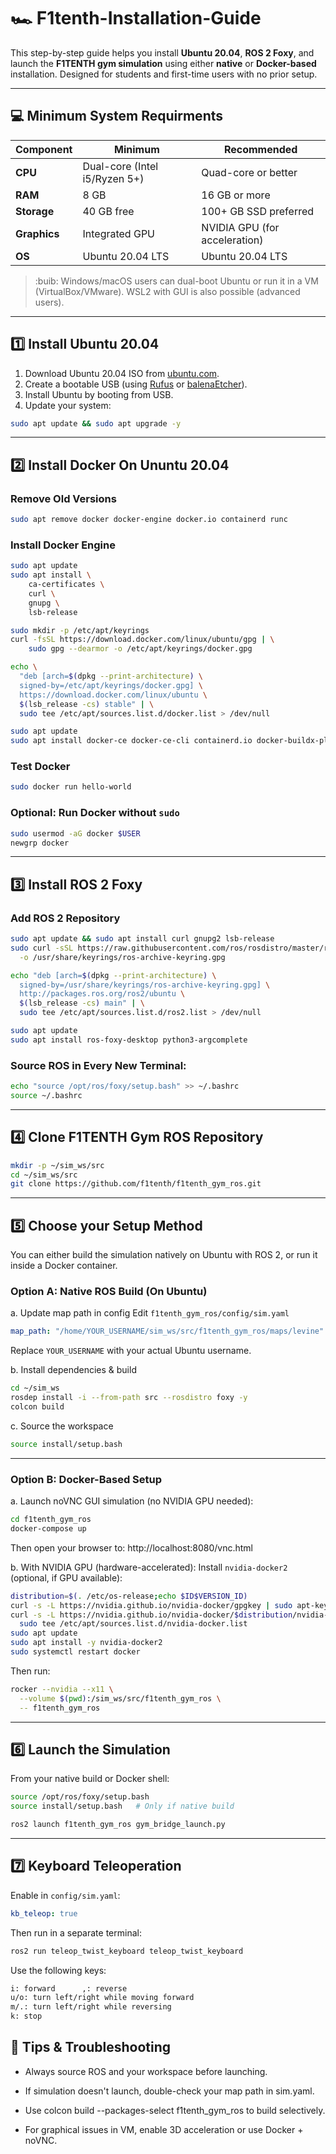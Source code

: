 # :racing_car: F1tenth-Installation-Guide

This step-by-step guide helps you install **Ubuntu 20.04**, **ROS 2 Foxy**, and launch the **F1TENTH gym simulation** using either **native** or **Docker-based** installation. Designed for students and first-time users with no prior setup.

---

## :computer: Minimum System Requirments

| Component         | Minimum                              | Recommended                          |
|------------------|---------------------------------------|--------------------------------------|
| **CPU**          | Dual-core (Intel i5/Ryzen 5+)         | Quad-core or better                  |
| **RAM**          | 8 GB                                  | 16 GB or more                        |
| **Storage**      | 40 GB free                            | 100+ GB SSD preferred                |
| **Graphics**     | Integrated GPU                        | NVIDIA GPU (for acceleration)        |
| **OS**           | Ubuntu 20.04 LTS                      | Ubuntu 20.04 LTS                     |
> :buib: Windows/macOS users can dual-boot Ubuntu or run it in a VM (VirtualBox/VMware). WSL2 with GUI is also possible (advanced users).

---

## :one: Install Ubuntu 20.04
1. Download Ubuntu 20.04 ISO from [ubuntu.com](https://releases.ubuntu.com/20.04/).
2. Create a bootable USB (using [Rufus](https://rufus.ie/) or [balenaEtcher](https://www.balena.io/etcher/)).
3. Install Ubuntu by booting from USB.
4. Update your system:

```bash
sudo apt update && sudo apt upgrade -y
```
---

## :two: Install Docker On Ununtu 20.04

### Remove Old Versions
```bash
sudo apt remove docker docker-engine docker.io containerd runc
```

### Install Docker Engine
```bash
sudo apt update
sudo apt install \
    ca-certificates \
    curl \
    gnupg \
    lsb-release

sudo mkdir -p /etc/apt/keyrings
curl -fsSL https://download.docker.com/linux/ubuntu/gpg | \
    sudo gpg --dearmor -o /etc/apt/keyrings/docker.gpg

echo \
  "deb [arch=$(dpkg --print-architecture) \
  signed-by=/etc/apt/keyrings/docker.gpg] \
  https://download.docker.com/linux/ubuntu \
  $(lsb_release -cs) stable" | \
  sudo tee /etc/apt/sources.list.d/docker.list > /dev/null

sudo apt update
sudo apt install docker-ce docker-ce-cli containerd.io docker-buildx-plugin docker-compose-plugin
```

### Test Docker
```bash
sudo docker run hello-world
```

### Optional: Run Docker without ```sudo```
```bash
sudo usermod -aG docker $USER
newgrp docker
```

---
## :three: Install ROS 2 Foxy

### Add ROS 2 Repository
```bash
sudo apt update && sudo apt install curl gnupg2 lsb-release
sudo curl -sSL https://raw.githubusercontent.com/ros/rosdistro/master/ros.key \
  -o /usr/share/keyrings/ros-archive-keyring.gpg

echo "deb [arch=$(dpkg --print-architecture) \
  signed-by=/usr/share/keyrings/ros-archive-keyring.gpg] \
  http://packages.ros.org/ros2/ubuntu \
  $(lsb_release -cs) main" | \
  sudo tee /etc/apt/sources.list.d/ros2.list > /dev/null

sudo apt update
sudo apt install ros-foxy-desktop python3-argcomplete
```

### Source ROS in Every New Terminal:
```bash
echo "source /opt/ros/foxy/setup.bash" >> ~/.bashrc
source ~/.bashrc
```


---
## :four: Clone F1TENTH Gym ROS Repository
```bash
mkdir -p ~/sim_ws/src
cd ~/sim_ws/src
git clone https://github.com/f1tenth/f1tenth_gym_ros.git
```

---
## :five: Choose your Setup Method 

You can either build the simulation natively on Ubuntu with ROS 2, or run it inside a Docker container.

### Option A: Native ROS Build (On Ubuntu)
a. Update map path in config
Edit ```f1tenth_gym_ros/config/sim.yaml```

```yaml
map_path: "/home/YOUR_USERNAME/sim_ws/src/f1tenth_gym_ros/maps/levine"
```
Replace ```YOUR_USERNAME``` with your actual Ubuntu username.

b. Install dependencies & build
```bash
cd ~/sim_ws
rosdep install -i --from-path src --rosdistro foxy -y
colcon build
```

c. Source the workspace
```bash
source install/setup.bash
```

---
### Option B: Docker-Based Setup
a. Launch noVNC GUI simulation (no NVIDIA GPU needed):
```bash
cd f1tenth_gym_ros
docker-compose up
```
Then open your browser to: http://localhost:8080/vnc.html

b. With NVIDIA GPU (hardware-accelerated):
Install ```nvidia-docker2``` (optional, if GPU available):

```bash
distribution=$(. /etc/os-release;echo $ID$VERSION_ID)
curl -s -L https://nvidia.github.io/nvidia-docker/gpgkey | sudo apt-key add -
curl -s -L https://nvidia.github.io/nvidia-docker/$distribution/nvidia-docker.list | \
  sudo tee /etc/apt/sources.list.d/nvidia-docker.list
sudo apt update
sudo apt install -y nvidia-docker2
sudo systemctl restart docker
```
Then run:
```bash
rocker --nvidia --x11 \
  --volume $(pwd):/sim_ws/src/f1tenth_gym_ros \
  -- f1tenth_gym_ros
```

---

## :six: Launch the Simulation
From your native build or Docker shell:

```bash
source /opt/ros/foxy/setup.bash
source install/setup.bash   # Only if native build

ros2 launch f1tenth_gym_ros gym_bridge_launch.py
```

---
## :seven: Keyboard Teleoperation 
Enable in ```config/sim.yaml```:

```yaml
kb_teleop: true
```

Then run in a separate terminal:
```bash
ros2 run teleop_twist_keyboard teleop_twist_keyboard
```

Use the following keys:
```bash
i: forward      ,: reverse
u/o: turn left/right while moving forward
m/.: turn left/right while reversing
k: stop
```
## :toolbox: Tips & Troubleshooting
- Always source ROS and your workspace before launching.

- If simulation doesn't launch, double-check your map path in sim.yaml.

- Use colcon build --packages-select f1tenth_gym_ros to build selectively.

- For graphical issues in VM, enable 3D acceleration or use Docker + noVNC.
